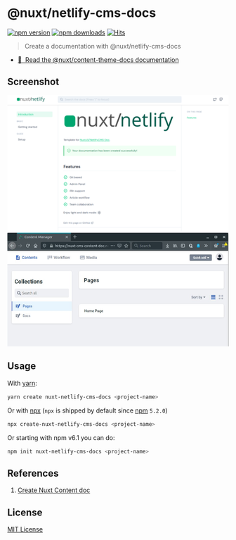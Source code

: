 # @nuxt/netlify-cms-docs

[![npm version][npm-version-src]][npm-version-href]
[![npm downloads][npm-downloads-src]][npm-downloads-href]
[![Hits](https://hits.seeyoufarm.com/api/count/incr/badge.svg?url=https%3A%2F%2Fgithub.com%2FRoboMx%2Fcreate-nuxt-netlify-cms-docs&count_bg=%2379C83D&title_bg=%23555555&icon=&icon_color=%23E7E7E7&title=hits&edge_flat=false)](https://hits.seeyoufarm.com)

> Create a documentation with @nuxt/netlify-cms-docs

- [📖 &nbsp;Read the @nuxt/content-theme-docs documentation](https://content.nuxtjs.org/themes/docs)

## Screenshot

<img src="assets/nuxt-tailwind.png" alt="Nuxt Tailwind Docs" />
<img src="assets/netlify-cms.jpeg" alt="Netlify CMS" />

## Usage

With [yarn](https://yarnpkg.com/en/):

```bash
yarn create nuxt-netlify-cms-docs <project-name>
```

Or with [npx](https://www.npmjs.com/package/npx) (`npx` is shipped by default since [npm](https://www.npmjs.com/get-npm) `5.2.0`)

```bash
npx create-nuxt-netlify-cms-docs <project-name>
```

Or starting with npm v6.1 you can do:

```bash
npm init nuxt-netlify-cms-docs <project-name>
```

## References

1. [Create Nuxt Content doc](https://github.com/nuxt/content/blob/dev/packages/create-nuxt-netlify-cms-docs)

## License

[MIT License](LICENSE)

<!-- Badges -->
[npm-version-src]: https://img.shields.io/npm/v/create-nuxt-netlify-cms-docs/latest.svg
[npm-version-href]: https://npmjs.com/package/create-nuxt-netlify-cms-docs

[npm-downloads-src]: https://img.shields.io/npm/dt/create-nuxt-netlify-cms-docs.svg
[npm-downloads-href]: https://npmjs.com/package/create-nuxt-netlify-cms-docs
